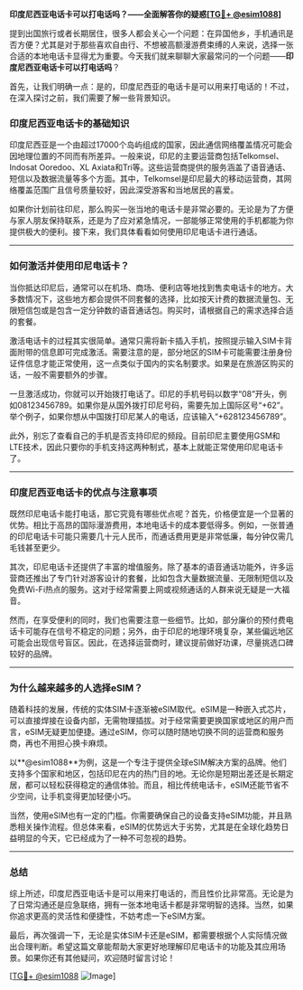 **印度尼西亚电话卡可以打电话吗？——全面解答你的疑惑[[TG💪+ @esim1088](https://t.me/s/esim1088)]**

提到出国旅行或者长期居住，很多人都会关心一个问题：在异国他乡，手机通讯是否方便？尤其是对于那些喜欢自由行、不想被高额漫游费束缚的人来说，选择一张合适的本地电话卡显得尤为重要。今天我们就来聊聊大家最常问的一个问题——**印度尼西亚电话卡可以打电话吗**？

首先，让我们明确一点：是的，印度尼西亚的电话卡是可以用来打电话的！不过，在深入探讨之前，我们需要了解一些背景知识。

### 印度尼西亚电话卡的基础知识

印度尼西亚是一个由超过17000个岛屿组成的国家，因此通信网络覆盖情况可能会因地理位置的不同而有所差异。一般来说，印尼的主要运营商包括Telkomsel、Indosat Ooredoo、XL Axiata和Tri等。这些运营商提供的服务涵盖了语音通话、短信以及数据流量等多个方面。其中，Telkomsel是印尼最大的移动运营商，其网络覆盖范围广且信号质量较好，因此深受游客和当地居民的喜爱。

如果你计划前往印尼，那么购买一张当地的电话卡是非常必要的。无论是为了方便与家人朋友保持联系，还是为了应对紧急情况，一部能够正常使用的手机都能为你提供极大的便利。接下来，我们具体看看如何使用印尼电话卡进行通话。

---

### 如何激活并使用印尼电话卡？

当你抵达印尼后，通常可以在机场、商场、便利店等地找到售卖电话卡的地方。大多数情况下，这些地方都会提供不同套餐的选择，比如按天计费的数据流量包、无限短信包或是包含一定分钟数的语音通话包。购买时，请根据自己的需求选择合适的套餐。

激活电话卡的过程其实很简单。通常只需将新卡插入手机，按照提示输入SIM卡背面附带的信息即可完成激活。需要注意的是，部分地区的SIM卡可能需要注册身份证件信息才能正常使用，这一点类似于国内的实名制要求。如果是在旅游区购买的话，一般不需要额外的步骤。

一旦激活成功，你就可以开始拨打电话了。印尼的手机号码以数字“08”开头，例如08123456789。如果你是从国外拨打印尼号码，需要先加上国际区号“+62”。举个例子，如果你想从中国拨打印尼某人的电话，应该输入“+628123456789”。

此外，别忘了查看自己的手机是否支持印尼的频段。目前印尼主要使用GSM和LTE技术，因此只要你的手机支持这两种制式，基本上就能正常使用印尼电话卡了。

---

### 印度尼西亚电话卡的优点与注意事项

既然印尼电话卡能打电话，那它究竟有哪些优点呢？首先，价格便宜是一个显著的优势。相比于高昂的国际漫游费用，本地电话卡的成本要低得多。例如，一张普通的印尼电话卡可能只需要几十元人民币，而通话费用更是非常低廉，每分钟仅需几毛钱甚至更少。

其次，印尼电话卡还提供了丰富的增值服务。除了基本的语音通话功能外，许多运营商还推出了专门针对游客设计的套餐，比如包含大量数据流量、无限制短信以及免费Wi-Fi热点的服务。这对于经常需要上网或视频通话的人群来说无疑是一大福音。

然而，在享受便利的同时，我们也需要注意一些细节。比如，部分廉价的预付费电话卡可能存在信号不稳定的问题；另外，由于印尼的地理环境复杂，某些偏远地区可能会出现信号盲区。因此，在选择运营商时，建议提前做好功课，尽量挑选口碑较好的品牌。

---

### 为什么越来越多的人选择eSIM？

随着科技的发展，传统的实体SIM卡逐渐被eSIM取代。eSIM是一种嵌入式芯片，可以直接焊接在设备内部，无需物理插拔。对于经常需要更换国家或地区的用户而言，eSIM无疑更加便捷。通过eSIM，你可以随时随地切换不同的运营商和服务商，再也不用担心换卡麻烦。

以**@esim1088**为例，这是一个专注于提供全球eSIM解决方案的品牌。他们支持多个国家和地区，包括印尼在内的热门目的地。无论你是短期出差还是长期定居，都可以轻松获得稳定的通信体验。而且，相比传统电话卡，eSIM还能节省不少空间，让手机变得更加轻便小巧。

当然，使用eSIM也有一定的门槛。你需要确保自己的设备支持eSIM功能，并且熟悉相关操作流程。但总体来看，eSIM的优势远大于劣势，尤其是在全球化趋势日益明显的今天，它已经成为了一种不可忽视的趋势。

---

### 总结

综上所述，印度尼西亚电话卡是可以用来打电话的，而且性价比非常高。无论是为了日常沟通还是应急联络，拥有一张本地电话卡都是非常明智的选择。当然，如果你追求更高的灵活性和便捷性，不妨考虑一下eSIM方案。

最后，再次强调一下，无论是实体SIM卡还是eSIM，都需要根据个人实际情况做出合理判断。希望这篇文章能帮助大家更好地理解印尼电话卡的功能及其应用场景。如果你还有其他疑问，欢迎随时留言讨论！

[[TG💪+ @esim1088](https://t.me/s/esim1088) ![Image](https://i.postimg.cc/4NQfJmqS/Snipaste-2025-05-13-00-14-12.png)]